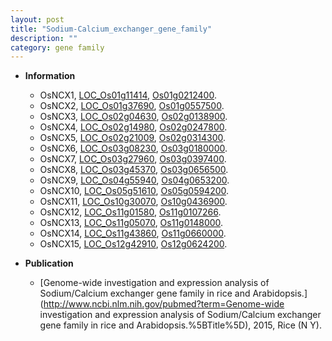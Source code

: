 ```yaml
---
layout: post
title: "Sodium-Calcium_exchanger_gene_family"
description: ""
category: gene family
---
```


* **Information**  
    + OsNCX1, [LOC_Os01g11414](http://rice.plantbiology.msu.edu/cgi-bin/ORF_infopage.cgi?orf=LOC_Os01g11414), [Os01g0212400](http://rapdb.dna.affrc.go.jp/viewer/gbrowse_details/irgsp1?name=Os01g0212400).
    + OsNCX2, [LOC_Os01g37690](http://rice.plantbiology.msu.edu/cgi-bin/ORF_infopage.cgi?orf=LOC_Os01g37690), [Os01g0557500](http://rapdb.dna.affrc.go.jp/viewer/gbrowse_details/irgsp1?name=Os01g0557500).
    + OsNCX3, [LOC_Os02g04630](http://rice.plantbiology.msu.edu/cgi-bin/ORF_infopage.cgi?orf=LOC_Os02g04630), [Os02g0138900](http://rapdb.dna.affrc.go.jp/viewer/gbrowse_details/irgsp1?name=Os02g0138900).
    + OsNCX4, [LOC_Os02g14980](http://rice.plantbiology.msu.edu/cgi-bin/ORF_infopage.cgi?orf=LOC_Os02g14980), [Os02g0247800](http://rapdb.dna.affrc.go.jp/viewer/gbrowse_details/irgsp1?name=Os02g0247800).
    + OsNCX5, [LOC_Os02g21009](http://rice.plantbiology.msu.edu/cgi-bin/ORF_infopage.cgi?orf=LOC_Os02g21009), [Os02g0314300](http://rapdb.dna.affrc.go.jp/viewer/gbrowse_details/irgsp1?name=Os02g0314300).
    + OsNCX6, [LOC_Os03g08230](http://rice.plantbiology.msu.edu/cgi-bin/ORF_infopage.cgi?orf=LOC_Os03g08230), [Os03g0180000](http://rapdb.dna.affrc.go.jp/viewer/gbrowse_details/irgsp1?name=Os03g0180000).
    + OsNCX7, [LOC_Os03g27960](http://rice.plantbiology.msu.edu/cgi-bin/ORF_infopage.cgi?orf=LOC_Os03g27960), [Os03g0397400](http://rapdb.dna.affrc.go.jp/viewer/gbrowse_details/irgsp1?name=Os03g0397400).
    + OsNCX8, [LOC_Os03g45370](http://rice.plantbiology.msu.edu/cgi-bin/ORF_infopage.cgi?orf=LOC_Os03g45370), [Os03g0656500](http://rapdb.dna.affrc.go.jp/viewer/gbrowse_details/irgsp1?name=Os03g0656500).
    + OsNCX9, [LOC_Os04g55940](http://rice.plantbiology.msu.edu/cgi-bin/ORF_infopage.cgi?orf=LOC_Os04g55940), [Os04g0653200](http://rapdb.dna.affrc.go.jp/viewer/gbrowse_details/irgsp1?name=Os04g0653200).
    + OsNCX10, [LOC_Os05g51610](http://rice.plantbiology.msu.edu/cgi-bin/ORF_infopage.cgi?orf=LOC_Os05g51610), [Os05g0594200](http://rapdb.dna.affrc.go.jp/viewer/gbrowse_details/irgsp1?name=Os05g0594200).
    + OsNCX11, [LOC_Os10g30070](http://rice.plantbiology.msu.edu/cgi-bin/ORF_infopage.cgi?orf=LOC_Os10g30070), [Os10g0436900](http://rapdb.dna.affrc.go.jp/viewer/gbrowse_details/irgsp1?name=Os10g0436900).
    + OsNCX12, [LOC_Os11g01580](http://rice.plantbiology.msu.edu/cgi-bin/ORF_infopage.cgi?orf=LOC_Os11g01580), [Os11g0107266](http://rapdb.dna.affrc.go.jp/viewer/gbrowse_details/irgsp1?name=Os11g0107266).
    + OsNCX13, [LOC_Os11g05070](http://rice.plantbiology.msu.edu/cgi-bin/ORF_infopage.cgi?orf=LOC_Os11g05070), [Os11g0148000](http://rapdb.dna.affrc.go.jp/viewer/gbrowse_details/irgsp1?name=Os11g0148000).
    + OsNCX14, [LOC_Os11g43860](http://rice.plantbiology.msu.edu/cgi-bin/ORF_infopage.cgi?orf=LOC_Os11g43860), [Os11g0660000](http://rapdb.dna.affrc.go.jp/viewer/gbrowse_details/irgsp1?name=Os11g0660000).
    + OsNCX15, [LOC_Os12g42910](http://rice.plantbiology.msu.edu/cgi-bin/ORF_infopage.cgi?orf=LOC_Os12g42910), [Os12g0624200](http://rapdb.dna.affrc.go.jp/viewer/gbrowse_details/irgsp1?name=Os12g0624200).

* **Publication**  
    + [Genome-wide investigation and expression analysis of Sodium/Calcium exchanger gene family in rice and Arabidopsis.](http://www.ncbi.nlm.nih.gov/pubmed?term=Genome-wide investigation and expression analysis of Sodium/Calcium exchanger gene family in rice and Arabidopsis.%5BTitle%5D), 2015, Rice (N Y).


